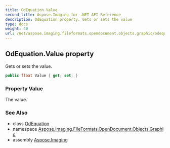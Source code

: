 ```yaml
---
title: OdEquation.Value
second_title: Aspose.Imaging for .NET API Reference
description: OdEquation property. Gets or sets the value
type: docs
weight: 40
url: /net/aspose.imaging.fileformats.opendocument.objects.graphic/odequation/value/
---
```

## OdEquation.Value property

Gets or sets the value.

```csharp
public float Value { get; set; }
```

### Property Value

The value.

### See Also

* class [OdEquation](../)
* namespace [Aspose.Imaging.FileFormats.OpenDocument.Objects.Graphic](../../odequation/)
* assembly [Aspose.Imaging](../../../)


